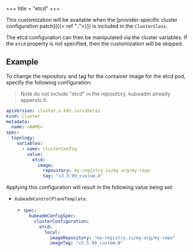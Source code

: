 +++
title = "etcd"
+++

This customization will be available when the
[provider-specific cluster configuration patch]({{< ref "..">}}) is included in the `ClusterClass`.

The etcd configuration can then be manipulated via the cluster variables. If the `etcd` property is not specified, then
the customization will be skipped.

## Example

To change the repository and tag for the container image for the etcd pod, specify the following configuration:

> Note do not include "etcd" in the repository, kubeadm already appends it.

```yaml
apiVersion: cluster.x-k8s.io/v1beta1
kind: Cluster
metadata:
  name: <NAME>
spec:
  topology:
    variables:
      - name: clusterConfig
        value:
          etcd:
            image:
              repository: my-registry.io/my-org/my-repo
              tag: "v3.5.99_custom.0"
```

Applying this configuration will result in the following value being set:

- `KubeadmControlPlaneTemplate`:

  - ```yaml
    spec:
      kubeadmConfigSpec:
        clusterConfiguration:
          etcd:
            local:
              imageRepository: "my-registry.io/my-org/my-repo"
              imageTag: "v3.5.99_custom.0"
    ```
